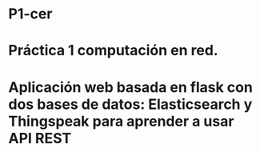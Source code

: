 # P1-cer

# Práctica 1 computación en red.
# Aplicación web basada en flask con dos bases de datos: Elasticsearch y Thingspeak para aprender a usar API REST
